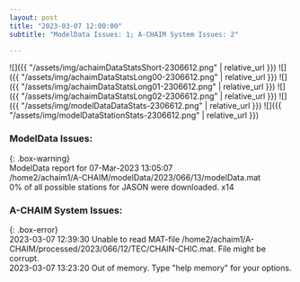 ```yaml
---
layout: post
title: "2023-03-07 12:00:00"
subtitle: "ModelData Issues: 1; A-CHAIM System Issues: 2"

---
```


![]({{ "/assets/img/achaimDataStatsShort-2306612.png" | relative_url }})
![]({{ "/assets/img/achaimDataStatsLong00-2306612.png" | relative_url }})
![]({{ "/assets/img/achaimDataStatsLong01-2306612.png" | relative_url }})
![]({{ "/assets/img/achaimDataStatsLong02-2306612.png" | relative_url }})
![]({{ "/assets/img/modelDataDataStats-2306612.png" | relative_url }})
![]({{ "/assets/img/modelDataStationStats-2306612.png" | relative_url }})

### ModelData Issues:  
  
{: .box-warning}  
 ModelData report for 07-Mar-2023 13:05:07   
 /home2/achaim1/A-CHAIM/modelData/2023/066/13/modelData.mat   
 0% of all possible stations for JASON were downloaded. x14   
  
### A-CHAIM System Issues:  
  
{: .box-error}  
2023-03-07 12:39:30 Unable to read MAT-file /home2/achaim1/A-CHAIM/processed/2023/066/12/TEC/CHAIN-CHIC.mat. File might be corrupt.  
2023-03-07 13:23:20 Out of memory. Type "help memory" for your options.  
